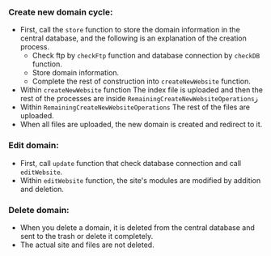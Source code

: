 ### Create new domain cycle:
* First, call the `store` function to store the domain information in the central database, 
and the following is an explanation of the creation process.
    - Check ftp by `checkFtp` function and database connection by `checkDB` function.
    - Store domain information.
    - Complete the rest of construction into `createNewWebsite` function.
* Within `createNewWebsite` function The index file is uploaded and then the rest of the processes are inside `RemainingCreateNewWebsiteOperations`ز
* Within `RemainingCreateNewWebsiteOperations` The rest of the files are uploaded.
* When all files are uploaded, the new domain is created and redirect to it.

  
### Edit domain:
* First, call `update` function that check database connection and call `editWebsite`.
* Within `editWebsite` function, the site's modules are modified by addition and deletion.

### Delete domain:
* When you delete a domain, it is deleted from the central database and sent to the trash or delete it completely.
* The actual site and files are not deleted.



